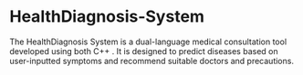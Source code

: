 # HealthDiagnosis-System
The HealthDiagnosis System is a dual-language medical consultation tool developed using both C++ . It is designed to predict diseases based on user-inputted symptoms and recommend suitable doctors and precautions. 
